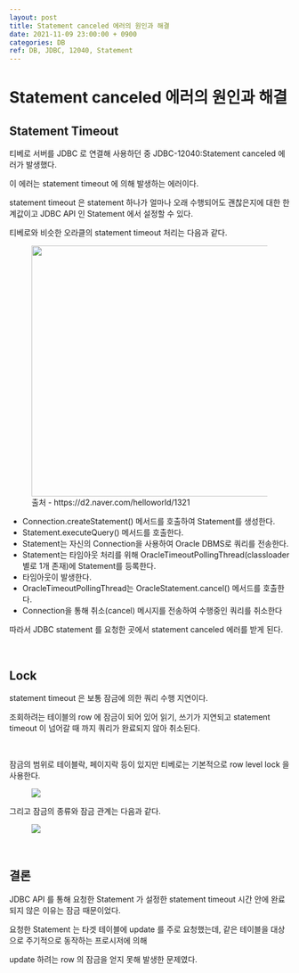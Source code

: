```yaml
---
layout: post
title: Statement canceled 에러의 원인과 해결
date: 2021-11-09 23:00:00 + 0900
categories: DB
ref: DB, JDBC, 12040, Statement
---
```


# Statement canceled 에러의 원인과 해결

## Statement Timeout

티베로 서버를 JDBC 로 연결해 사용하던 중 JDBC-12040:Statement canceled 에러가 발생했다.   

이 에러는 statement timeout 에 의해 발생하는 에러이다.

statement timeout 은 statement 하나가 얼마나 오래 수행되어도 괜찮은지에 대한 한계값이고 JDBC API 인 Statement 에서 설정할 수 있다.

티베로와 비슷한 오라클의 statement timeout 처리는 다음과 같다.

<figure>

  <img src="https://user-images.githubusercontent.com/13375810/140767046-dd4b6b74-4632-41b0-adf0-44efa136131f.png" height=450/>

 <figcaption>출처 - https://d2.naver.com/helloworld/1321</figcaption>

</figure>

- Connection.createStatement() 메서드를 호출하여 Statement를 생성한다.
- Statement.executeQuery() 메서드를 호출한다.
- Statement는 자신의 Connection을 사용하여 Oracle DBMS로 쿼리를 전송한다.
- Statement는 타임아웃 처리를 위해 OracleTimeoutPollingThread(classloader별로 1개 존재)에 Statement를 등록한다.
- 타임아웃이 발생한다.
- OracleTimeoutPollingThread는 OracleStatement.cancel() 메서드를 호출한다.
- Connection을 통해 취소(cancel) 메시지를 전송하여 수행중인 쿼리를 취소한다

따라서 JDBC statement 를 요청한 곳에서 statement canceled 에러를 받게 된다.

<br />

## Lock

statement timeout 은 보통 잠금에 의한 쿼리 수행 지연이다. 

조회하려는 테이블의 row 에 잠금이 되어 있어  읽기, 쓰기가 지연되고 statement timeout 이 넘어갈 때 까지 쿼리가 완료되지 않아 취소된다.

<br />

잠금의 범위로 테이블락, 페이지락 등이 있지만 티베로는 기본적으로 row level lock 을 사용한다.

<figure>
    <img src="https://user-images.githubusercontent.com/13375810/140769803-424a8d93-f6f0-4ac3-9b3d-870da7086705.jpg" />

 <figcaption></figcaption>

</figure>

그리고 잠금의 종류와 잠금 관계는 다음과 같다.

<figure>
    <img src="https://user-images.githubusercontent.com/13375810/140768651-49d7a481-af62-490b-a6ab-b06182090e7f.jpg" />


 <figcaption></figcaption>

</figure>

<br />

## 결론

JDBC API 를 통해 요청한 Statement 가 설정한 statement timeout 시간 안에 완료되지 않은 이유는 잠금 때문이었다.

요청한 Statement 는 타겟 테이블에 update 를 주로 요청했는데, 같은 테이블을 대상으로 주기적으로 동작하는 프로시저에 의해

update 하려는 row 의 잠금을 얻지 못해 발생한 문제였다.
